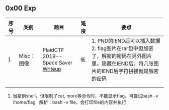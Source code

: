 ## 0x00 Exp
| 序号 | 类别       | 题目                                                         | 难度 | 要点                                                         |
| ---- | ---------- | ------------------------------------------------------------ | ---- | ------------------------------------------------------------ |
| 1    | Misc：图像 | PlaidCTF 2019--Space Saver<br>[Writeup](https://github.com/Gdasl/CTFs/blob/master/PlaidCTF2019/SpaceSaver.md) | 低   | 1. PND的IEND后可以插入数据<br>2. flag图片在rar包中但加密了，解密的密码在另外图片里。隐藏在IEND后，将几张图片的IEND后字符拼接就是解密的密码 |
|      |            |                                                              |      |                                                              |
|      |            |                                                              |      |                                                              |

1. 当拿到shell，但限制了cat, more等命令时，不能显示flag，可尝试bash -v /home/flag
   解析：bash -v file，会打印file的内容并执行
